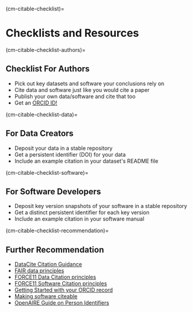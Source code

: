 (cm-citable-checklist)=
# Checklists and Resources

(cm-citable-checklist-authors)=
## Checklist For Authors

- Pick out key datasets and software your conclusions rely on
- Cite data and software just like you would cite a paper
- Publish your own data/software and cite that too
- Get an [ORCID ID!](https://orcid.org/)

(cm-citable-checklist-data)=
## For Data Creators

- Deposit your data in a stable repository
- Get a persistent identifier (DOI) for your data
- Include an example citation in your dataset's README file

(cm-citable-checklist-software)=
## For Software Developers

- Deposit key version snapshots of your software in a stable repository
- Get a distinct persistent identifier for each key version
- Include an example citation in your software manual

(cm-citable-checklist-recommendation)=
## Further Recommendation

- [DataCite Citation Guidance](https://datacite.org/cite-your-data.html)
- [FAIR data principles](https://www.force11.org/group/fairgroup/fairprinciples)
- [FORCE11 Data Citation principles](https://www.force11.org/datacitationprinciples)
- [FORCE11 Software Citation principles](https://www.force11.org/software-citation-principles)
- [Getting Started with your ORCID record](https://support.orcid.org/hc/en-us/articles/360006896894-Getting-started-with-your-ORCID-record)
- [Making software citeable](https://guide.esciencecenter.nl/#/best_practices/documentation?id=doi-or-pid)
- [OpenAIRE Guide on Person Identifiers](https://www.openaire.eu/how-can-identifiers-improve-the-dissemination-of-your-research-outputs)
